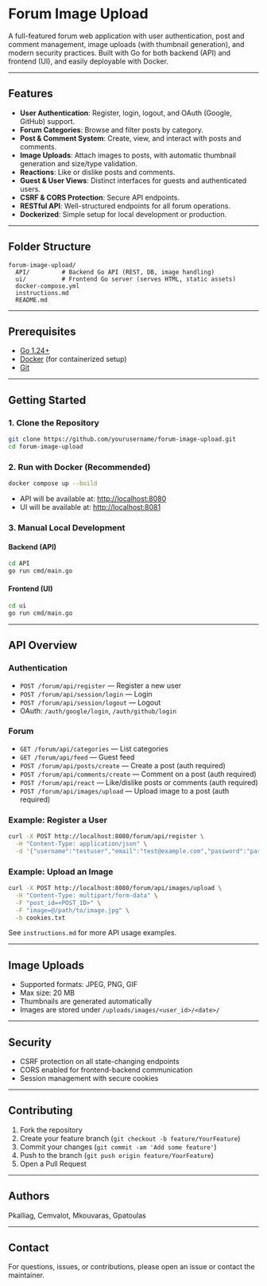# Forum Image Upload

A full-featured forum web application with user authentication, post and comment management, image uploads (with thumbnail generation), and modern security practices. Built with Go for both backend (API) and frontend (UI), and easily deployable with Docker.

---

## Features

- **User Authentication**: Register, login, logout, and OAuth (Google, GitHub) support.
- **Forum Categories**: Browse and filter posts by category.
- **Post & Comment System**: Create, view, and interact with posts and comments.
- **Image Uploads**: Attach images to posts, with automatic thumbnail generation and size/type validation.
- **Reactions**: Like or dislike posts and comments.
- **Guest & User Views**: Distinct interfaces for guests and authenticated users.
- **CSRF & CORS Protection**: Secure API endpoints.
- **RESTful API**: Well-structured endpoints for all forum operations.
- **Dockerized**: Simple setup for local development or production.

---

## Folder Structure

```
forum-image-upload/
  API/         # Backend Go API (REST, DB, image handling)
  ui/          # Frontend Go server (serves HTML, static assets)
  docker-compose.yml
  instructions.md
  README.md
```

---

## Prerequisites

- [Go 1.24+](https://golang.org/dl/)
- [Docker](https://www.docker.com/) (for containerized setup)
- [Git](https://git-scm.com/)

---

## Getting Started

### 1. Clone the Repository

```sh
git clone https://github.com/yourusername/forum-image-upload.git
cd forum-image-upload
```

### 2. Run with Docker (Recommended)

```sh
docker compose up --build
```

- API will be available at: [http://localhost:8080](http://localhost:8080)
- UI will be available at: [http://localhost:8081](http://localhost:8081)

### 3. Manual Local Development

#### Backend (API)

```sh
cd API
go run cmd/main.go
```

#### Frontend (UI)

```sh
cd ui
go run cmd/main.go
```

---

## API Overview

### Authentication

- `POST /forum/api/register` — Register a new user
- `POST /forum/api/session/login` — Login
- `POST /forum/api/session/logout` — Logout
- OAuth: `/auth/google/login`, `/auth/github/login`

### Forum

- `GET /forum/api/categories` — List categories
- `GET /forum/api/feed` — Guest feed
- `POST /forum/api/posts/create` — Create a post (auth required)
- `POST /forum/api/comments/create` — Comment on a post (auth required)
- `POST /forum/api/react` — Like/dislike posts or comments (auth required)
- `POST /forum/api/images/upload` — Upload image to a post (auth required)

### Example: Register a User

```sh
curl -X POST http://localhost:8080/forum/api/register \
  -H "Content-Type: application/json" \
  -d '{"username":"testuser","email":"test@example.com","password":"password123"}'
```

### Example: Upload an Image

```sh
curl -X POST http://localhost:8080/forum/api/images/upload \
  -H "Content-Type: multipart/form-data" \
  -F "post_id=<POST_ID>" \
  -F "image=@/path/to/image.jpg" \
  -b cookies.txt
```

See `instructions.md` for more API usage examples.

---

## Image Uploads

- Supported formats: JPEG, PNG, GIF
- Max size: 20 MB
- Thumbnails are generated automatically
- Images are stored under `/uploads/images/<user_id>/<date>/`

---

## Security

- CSRF protection on all state-changing endpoints
- CORS enabled for frontend-backend communication
- Session management with secure cookies

---

## Contributing

1. Fork the repository
2. Create your feature branch (`git checkout -b feature/YourFeature`)
3. Commit your changes (`git commit -am 'Add some feature'`)
4. Push to the branch (`git push origin feature/YourFeature`)
5. Open a Pull Request

---

## Authors 
Pkalliag, Cemvalot, Mkouvaras, Gpatoulas

---

## Contact

For questions, issues, or contributions, please open an issue or contact the maintainer.
